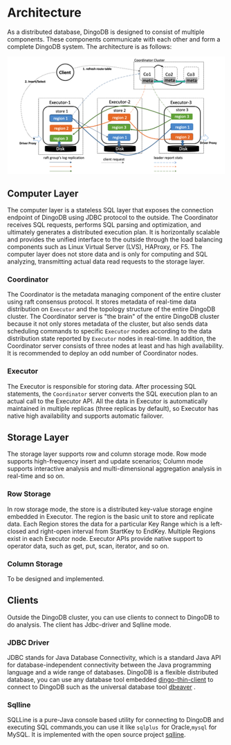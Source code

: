 # Architecture


As a distributed database, DingoDB is designed to consist of multiple components. These components communicate with each other and form a complete DingoDB system. The architecture is as follows:

![Architecture about DingoDB](../images/dingo-architecture.png)

## Computer Layer

The computer layer is a stateless SQL layer that exposes the connection endpoint of DingoDB using JDBC protocol to the outside. The Coordinator receives SQL requests, performs SQL parsing and optimization, and ultimately generates a distributed execution plan. It is horizontally scalable and provides the unified interface to the outside through the load balancing components such as Linux Virtual Server (LVS), HAProxy, or F5. The computer layer does not store data and is only for computing and SQL analyzing, transmitting actual data read requests to the storage layer.

### Coordinator

The Coordinator is the metadata managing component of the entire cluster using raft consensus protocol. It stores metadata of real-time data distribution on `Executor` and the topology structure of the entire DingoDB cluster. The Coordinator server is "the brain" of the entire DingoDB cluster because it not only stores metadata of the cluster, but also sends data scheduling commands to specific `Executor` nodes according to the data distribution state reported by `Executor` nodes in real-time. In addition, the Coordinator server consists of three nodes at least and has high availability. It is recommended to deploy an odd number of Coordinator nodes.

### Executor

The Executor is responsible for storing data. After processing SQL statements, the `Coordinator` server converts the SQL execution plan to an actual call to the Executor API. All the data in Executor is automatically maintained in multiple replicas (three replicas by default), so Executor has native high availability and supports automatic failover.

## Storage Layer

The storage layer supports row and column storage mode. Row mode supports high-frequency insert and update scenarios; Column mode supports interactive analysis and multi-dimensional aggregation analysis in real-time and so on.

### Row Storage

In row storage mode, the store is a distributed key-value storage engine embedded in Executor. The region is the basic unit to store and replicate data. Each Region stores the data for a particular Key Range which is a left-closed and right-open interval from StartKey to EndKey. Multiple Regions exist in each Executor node. Executor APIs provide native support to operator data,  such as get, put, scan, iterator, and so on. 

### Column Storage

To be designed and implemented.

## Clients

Outside the DingoDB cluster, you can use clients to connect to DingoDB to do analysis. The client has Jdbc-driver and Sqlline mode.

### JDBC Driver

JDBC stands for Java Database Connectivity, which is a standard Java API for database-independent connectivity between the Java programming language and a wide range of databases. DingoDB is a flexible distributed database, you can use any database tool embedded [dingo-thin-client](../usage/how_to_use_dingodb.md) to connect to DingoDB such as the universal database tool [dbeaver](https://dbeaver.io/) .


### Sqlline 

SQLLine is a pure-Java console based utility for connecting to DingoDB and executing SQL commands,you can use it like `sqlplus `for Oracle,`mysql` for MySQL. It is implemented with the open source project [sqlline](https://github.com/julianhyde/sqlline).


